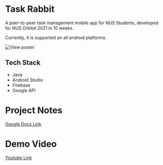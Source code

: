 # Task Rabbit

A peer-to-peer task management mobile app for NUS Students, developed for NUS Orbital 2021 in 10 weeks. 

Currently, it is supported on all android platforms.

![View poster](https://user-images.githubusercontent.com/76540550/147621241-181258bd-a799-4da4-8416-33d4ea2b0613.jpeg)


## Tech Stack
* Java
* Android Studio
* Firebase
* Google API

# Project Notes
[Google Docs Link](https://docs.google.com/document/d/1hfZJmbKSc74H46qnjvWiMer_fjb6IpjxngqNI30D3lQ/edit?usp=sharing)

# Demo Video
[Youtube Link](https://www.youtube.com/watch?v=ADkY0dBDRpE)
